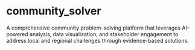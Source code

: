 # community_solver
A comprehensive community problem-solving platform that leverages AI-powered analysis, data visualization, and stakeholder engagement to address local and regional challenges through evidence-based solutions.
